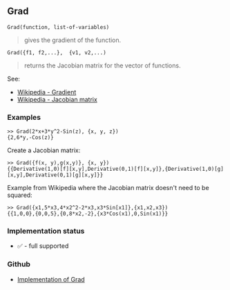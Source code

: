 ## Grad

```
Grad(function, list-of-variables)
```

> gives the gradient of the function.

```
Grad({f1, f2,...},  {v1, v2,...)
```

> returns the Jacobian matrix for the vector of functions.

See:  
* [Wikipedia - Gradient](https://en.wikipedia.org/wiki/Gradient)
* [Wikipedia - Jacobian matrix](https://en.wikipedia.org/wiki/Jacobian_matrix_and_determinant)

### Examples

```
>> Grad(2*x+3*y^2-Sin(z), {x, y, z})
{2,6*y,-Cos(z)}
```

Create a Jacobian matrix:

```
>> Grad({f(x, y),g(x,y)}, {x, y})
{{Derivative(1,0)[f][x,y],Derivative(0,1)[f][x,y]},{Derivative(1,0)[g][x,y],Derivative(0,1)[g][x,y]}}
```

Example from Wikipedia where the Jacobian matrix doesn't need to be squared:

```
>> Grad({x1,5*x3,4*x2^2-2*x3,x3*Sin[x1]},{x1,x2,x3}) 
{{1,0,0},{0,0,5},{0,8*x2,-2},{x3*Cos(x1),0,Sin(x1)}}
```

### Implementation status

* &#x2705; - full supported

### Github

* [Implementation of Grad](https://github.com/axkr/symja_android_library/blob/master/symja_android_library/matheclipse-core/src/main/java/org/matheclipse/core/builtin/VectorAnalysisFunctions.java#L185) 
